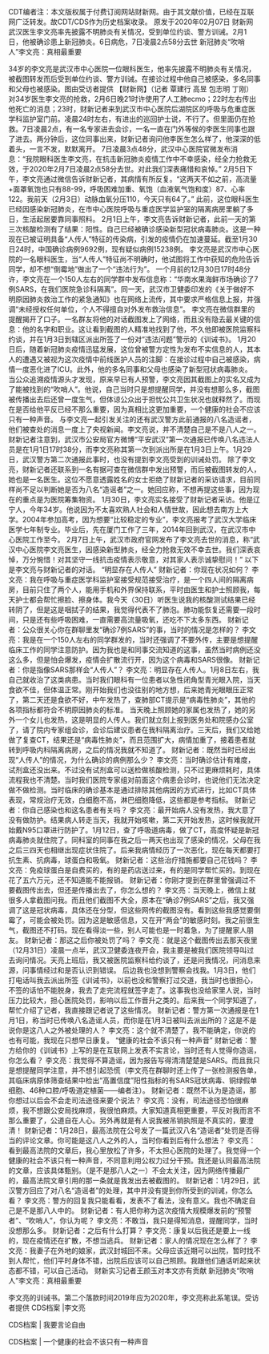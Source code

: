 

CDT编者注：本文版权属于付费订阅网站财新网。由于其文献价值，已经在互联网广泛转发。故CDT/CDS作为历史档案收录。 原发于2020年02月07日 财新网 武汉医生李文亮率先披露不明肺炎有关情况，受到单位约谈、警方训诫。2月1日，他被确诊患上新冠肺炎。6日病危，7日凌晨2点58分去世 新冠肺炎“吹哨人”李文亮：真相最重要

34岁的李文亮是武汉市中心医院一位眼科医生，他率先披露不明肺炎有关情况，被截图转发而后受到单位约谈、警方训诫。在接诊过程中他自己被感染，多名同事和父母也被感染。图由受访者提供 【财新网】（记者 覃建行 高昱 包志明 丁刚） 对34岁医生李文亮的抢救，2月6日晚21时许使用了人工肺ecmo；22时左右传出他死亡的消息；23时，财新记者来到武汉市中心医院后湖院区的呼吸与危重症医学科监护室门前。凌晨24时左右，有进出的巡回护士说，不行了。但里面仍在抢救。7日凌晨2点，有一名专家进去会诊，一名一直在门外等候的李医生同事也跟了进去。两分钟后，这位同事出来，财新记者询问他李医生怎么样了，他深深的低着头，一言不发，默默离开。 7日凌晨3点48分，武汉中心医院官微发布消息：“我院眼科医生李文亮，在抗击新冠肺炎疫情工作中不幸感染，经全力抢救无效，于2020年2月7日凌晨2点58分去世。对此我们深表痛惜和哀悼。” 2月5日下午，李文亮通过微信告诉财新记者，其病情有所反复。“这两天不如之前，高流量+面罩氧饱也只有88-99，呼吸困难加重、氧饱（血液氧气饱和度）87、心率122。我前天（2月3日）动脉血氧分压110，今天只有64了。” 此前，这位眼科医生已经因感染新冠肺炎，在市中心医院呼吸与重症医学监护室的隔离病房里躺了多日，生活起居要靠同事照料。 2月1日上午，李文亮告诉财新记者，此前一天的第三次核酸检测有了结果：阳性。自己已经被确诊感染新型冠状病毒肺炎。这是一种现在已被证明具备“人传人”特征的传染病，引发的疫情仍在加速蔓延。截至1月30日24时，中国确诊病例9692例，现有疑似病例15238例。 李文亮是武汉市中心医院的一名眼科医生，当“人传人”特征尚不明确时，他试图将工作中获知的危险告诉同学，却不想“倒霉地”做出了一个“违法行为”。 一个月前的12月30日17时48分许，李文亮在一个150人左右的同学群中发布信息称：“华南水果海鲜市场确诊了7例SARS，在我们医院急诊科隔离”。同一天，武汉市卫健委印发的《关于做好不明原因肺炎救治工作的紧急通知》也在网络上流传，其中要求严格信息上报，并强调“未经授权任何单位，个人不得擅自对外发布救治信息”。 李文亮在微信群里的提醒揭开了口子。一名群友将他的对话截图发上了网络，而且没有隐去最关键的信息：他的名字和职业。这让看到截图的人精准地找到了他，不久他即被医院监察科约谈，并在1月3日到辖区派出所签了一份对“违法问题”警示的《训诫书》。 1月20日后，随着新冠肺炎疫情迅猛发展，这位曾被警方定性为发布不实信息的人，其本人的遭遇又被视为这次疫情中前线医护人员的注脚：在接诊过程中自己被感染，病情一度恶化进了ICU。此外，他的多名同事和父母也感染了新型冠状病毒肺炎。 当公众追溯疫情源头才发现，原来早已有人预警，李文亮因其截图上的实名又成为了能被找到的“吹哨人”。他说，自己当时只是想提醒同学，并没有想那么多，截图被传播出去后还曾一度生气，但体谅公众出于担忧公共卫生状况也就释然了。而现在是否给他平反已经不那么重要，因为真相比这更加重要，一个健康的社会不应该只有一种声音。 与李文亮一起引发关注的还有武汉警方此前通报的八名造谣者，他们被查处的消息一度上了央视新闻。李文亮说，并不清楚自己是不是八人之一。财新记者注意到，武汉市公安局官方微博“平安武汉”第一次通报已传唤八名违法人员是在1月1日17时38分，而李文亮称其第一次到派出所是在1月3日上午。1月29日，武汉警方第二次通报此事时，也没有提到李文亮受到的训诫处罚。 除了李文亮，财新记者还联系到一名有据可查在微信群中发出预警，而后被截图转发的人，她也是一名医生。这位不愿意透露姓名的女士拒绝了财新记者的采访请求，目前同样尚不足以判断她是否为八名“造谣者”之一。她回应称，不想再提这些事，因为现在的重点是为医院筹集物资。 1月30日，李文亮实名接受了财新记者采访。他是辽宁人，今年34岁。他说因为不太喜欢熟人社会和人情世故，因此想去南方上大学。2004年参加高考，因为想要“比较稳定的专业”，李文亮报考了武汉大学临床医学七年制专业。毕业后，先在厦门工作了三年，2014年回到武汉，在武汉市中心医院工作至今。 2月7日上午，武汉市政府官网发布了李文亮去世的消息，称“武汉中心医院李文亮医生，因感染新型肺炎，经全力抢救无效不幸去世。我们深表哀悼，万分惋惜！对其坚守一线抗击疫情表示敬意，对其家人表示诚挚慰问！” 以下是李文亮与财新记者的对话。 “明显存在人传人” 财新记者：你现在状况如何？ 李文亮：我在呼吸与重症医学科监护室接受规范接受治疗，是一个四人间的隔离病房，目前只住了两个人，能用手机和外界保持联系，平时由医生和护士照顾我，每天护士都会帮忙擦脸、擦身体。我今天（30日）听医生说我的核酸测试结果已经转阴了，但是这是咽拭子的结果，我觉得代表不了肺泡。肺功能恢复还需要一段时间，只是还有些呼吸困难，一直需要高流量吸氧，还吃不下太多东西。 财新记者：公众很关心你在群聊里发“确诊7例SARS”的事，当时的情况是怎样的？ 李文亮：我是在一个150人左右的同学群发的，当时还强调了不要外传，主要是想提醒临床工作的同学注意防护。因为我也是和同事交流知道的这事，虽然当时病例还没这么多，但是怕会爆发，疫情会扩散流行开，因为这个病毒和SARS很像。 财新记者：你是指像SARS那样会“人传人”？ 李文亮：明显存在人传人。1月8日左右，我自己就收治了这类病患。当时我们眼科有一位患者以急性闭角型青光眼入院，当天食欲不佳，但体温正常。刚开始我们也没往别的地方想，后来她青光眼眼压正常了，第二天还是食欲不好，中午发热了，查肺部CT提示是“病毒性肺炎”，其他的各项指标都符合不明原因肺炎的标准。 当天晚上照顾她的家属也发热了，她的另外一个女儿也发热，这是明显的人传人。我们就立刻上报到医务处和院感办公室了，请了院内专家组会诊，会诊后建议患者在我科隔离治疗。三天后，我们又给她做了复查CT，结果还是“病毒性肺炎”，而且范围扩大，病情加重了，接着患者就转到呼吸内科隔离病房，之后的情况我就不知道了。 财新记者：既然当时已经出现“人传人”的情况，为什么确诊的病例那么少？ 李文亮：当时确诊估计有难度，试剂盒还没出来。不过没有试剂盒可以送检做核酸检测，只不过更麻烦耗时，具体流程我也不清楚。当时我们医院专家组对前面这个病患会诊时，也说他们无法决定做不做检测。当时临床的确诊基本是通过排除其他病因的方式进行，比如CT具体表现，常规治疗无效，白细胞不高，淋巴细胞降低，这些都是参考指标。 财新记者：你自己感染也和这名患者有关吗？ 李文亮：最开始病人没有发热，我大意了没有做防护。结果病人转走当天，我就开始咳嗽，第二天开始发热，这时候我就开始戴N95口罩进行防护了。1月12日，查了呼吸道病毒，做了CT，高度怀疑是新冠病毒肺炎就住院了。同科室的同事在我之后一两天也出现了感染的情况，父母在我之后三四天也相继出现症状住院了。后来我病情经历了一次恶化，现在每天都要打抗生素、抗病毒，球蛋白和吸氧。 财新记者：这些治疗措施都要自己花钱吗？ 李文亮：免疫球蛋白是自费买的，有的是药店送过来，有的是同学帮忙买的。到现在花了五六万元，还不知道能不能报销。 财新记者：你刚才提到在群里曾强调过不要截图传出去，但还是传播出去了，你怎么想的？ 李文亮：当天晚上，微信上就很多人拿截图问我。而且他们截图不大全，原本在“确诊7例SARS”之后，我又强调了这是冠状病毒，具体还在分型，但这些网传的截图没有。看到这些我感觉要倒霉了，可能会被处罚。因为这是敏感信息，又在开“两会”的敏感时刻。我之前很生气，截图还不打码。现在看得淡一些，别人可能也是一时着急，为了提醒家人朋友。 财新记者：那这之后你被处罚了吗？ 李文亮：就是这个截图传出去那天夜里（12月31日）凌晨一点半，武汉卫健委连夜开会，我主要是被我们医院领导叫过去询问情况。天亮上班后，我又被医院监察科给约谈了，还是问我情况，问消息来源，问事情经过和是否认识到错误。 后边我也没想到警察会找我。1月3日，他们打电话叫我去派出所签《训诫书》，以前也没和警察打过交道，我当时也很担心，不签的话怕不能脱身，我去了走完流程就签字走了。这事我也没给家里人说，当时压力比较大，担心医院处罚，影响以后工作晋升之类的。后来我一个同学知道了，帮忙介绍了记者，我直接跟记者说了这些情况。 财新记者：警方第一次通报是在1月1日，称当时已传唤八名造谣人员，而你是在1月3日被叫去派出所的？这是不是说你是这八人之外被处理的人？ 李文亮：这个就不清楚了，我不能确定，你说的也有可能，我现在只想早日康复。 “健康的社会不该只有一种声音” 财新记者：警方给你的《训诫书》上写的是在互联网上发表不实言论，当时还有人觉得你造谣，你怎么看？ 李文亮：我觉得不算造谣，因为报告写得清清楚楚是SARS。而且我只是想提醒同学注意，并不想引起恐慌（李文亮在群聊时还上传了一张检测报告单，其临床病原体筛查结果中检出“高置信度”阳性指标的有SARS冠状病毒、铜绿假单细胞、46种口腔/呼吸道定植菌——编者注）。 财新记者：既然不认为是造谣，那你想过以后会不会走司法途径来要个说法？ 李文亮：没有，司法途径恐怕很麻烦，我不想跟公安局找麻烦，我很怕麻烦。大家知道真相更重要，平反对我而言不那么重要了，公道自在人心。另外再就是有人说我被吊销执照是不真实的，要澄清！ 财新记者：1月28日，最高法院在公号发了一篇武汉八名“造谣者”处罚是否得当的评论文章。你可能是这八人之外的人，当时你看到后有什么想法？ 李文亮：看到最高法院的文章后，我心里放松了许多，不太担心医院的处理了。我觉得一个健康的社会不该只有一种声音，不同意利用公权力过分干预。我还是认同最高法院的文章，应该具体甄别。（是不是那八人之一）不会太关注，因为网络传播最广的，最高法院文章引用的那一条就是我发出去被截图的。 财新记者：1月29日，武汉警方回应了对八名“造谣者”的处理，其中并没有提到你所受到的训诫，你怎么看？ 李文亮：警方的回复我只能看看，发表不了看法，没有意义。我也不确定自己是不是那八人中的。 财新记者：有人把你称为这次疫情大规模爆发前的“预警者”、“吹哨人”，你认为呢？ 李文亮：不敢当，我只是得知消息，提醒同学，当时没想那么多。 财新记者：之后有什么打算？ 李文亮：康复以后我还是要上一线的，现在疫情还在扩散，不想当逃兵。 财新记者：家人的情况现在怎么样了？ 李文亮：我妻子在外地的娘家，武汉封城回不来。父母应该近期可以出院，暂时找不到人帮忙，他们平时身体不错，出院后应该可以自己照顾。我跟他们通话听起来状态都不错，可以自己活动。 财新实习记者王颜玉对本文亦有贡献 新冠肺炎“吹哨人”李文亮：真相最重要

李文亮的训诫书。第二个落款时间2019年应为2020年，李文亮称此系笔误。受访者提供 CDS档案 |李文亮

CDS档案 | 我要言论自由

CDS档案 | 一个健康的社会不该只有一种声音 
